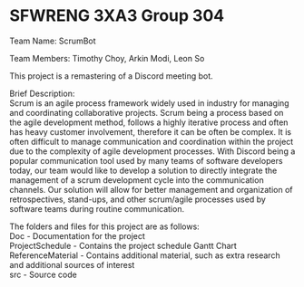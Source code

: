 # SFWRENG 3XA3 Group 304

Team Name: ScrumBot

Team Members: Timothy Choy, Arkin Modi, Leon So

This project is a remastering of a Discord meeting bot.

Brief Description: \
Scrum is an agile process framework widely used in industry for managing and coordinating collaborative projects. Scrum being a process based on the agile development method, follows a highly iterative process and often has heavy customer involvement, therefore it can be often be complex. It is often difficult to manage communication and coordination within the project due to the complexity of agile development processes. With Discord being a popular communication tool used by many teams of software developers today, our team would like to develop a solution to directly integrate the management of a scrum development cycle into the communication channels. Our solution will allow for better management and organization of retrospectives, stand-ups, and other scrum/agile processes used by software teams during routine communication.

The folders and files for this project are as follows: \
Doc - Documentation for the project \
ProjectSchedule - Contains the project schedule Gantt Chart \
ReferenceMaterial - Contains additional material, such as extra research and additional sources of interest \
src - Source code


